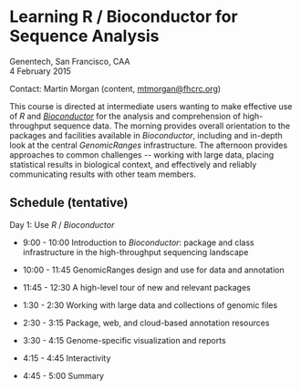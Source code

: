 Learning R / Bioconductor for Sequence Analysis
===============================================

Genentech, San Francisco, CAA<br />
4 February 2015

Contact: Martin Morgan (content,
[mtmorgan@fhcrc.org](mailto:mtmorgan@fhcrc.org))

This course is directed at intermediate users wanting to make
effective use of _R_ and _[Bioconductor](http://bioconductor.org)_ for
the analysis and comprehension of high-throughput sequence data. The
morning provides overall orientation to the packages and facilities
available in _Bioconductor_, including and in-depth look at the
central _GenomicRanges_ infrastructure. The afternoon provides
approaches to common challenges -- working with large data, placing
statistical results in biological context, and effectively and
reliably communicating results with other team members.


Schedule (tentative)
--------------------

Day 1: Use _R_ / _Bioconductor_

- 9:00 - 10:00 Introduction to _Bioconductor_: package and class
  infrastructure in the high-throughput sequencing landscape
- 10:00 - 11:45 GenomicRanges design and use for data and annotation
- 11:45 - 12:30 A high-level tour of new and relevant packages

- 1:30 - 2:30 Working with large data and collections of genomic files
- 2:30 - 3:15 Package, web, and cloud-based annotation resources
- 3:30 - 4:15 Genome-specific visualization and reports
- 4:15 - 4:45 Interactivity
- 4:45 - 5:00 Summary
